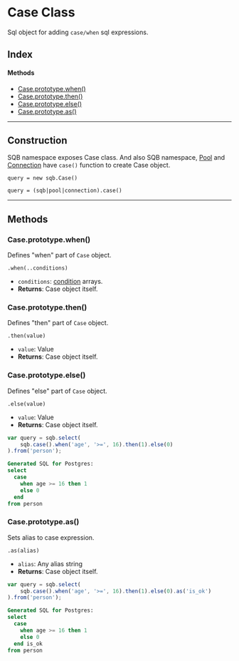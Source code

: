 # Case Class

Sql object for adding `case/when` sql expressions.

## Index

#### Methods
- [Case.prototype.when()](#caseprototypewhen)
- [Case.prototype.then()](#caseprototypethen)
- [Case.prototype.else()](#caseprototypeelse)
- [Case.prototype.as()](#caseprototypeas)

<hr>

## Construction

SQB namespace exposes Case class. And also SQB namespace, [Pool](connection/Pool.md) and [Connection](connection/Connection.md) have `case()` function to create Case object.

`query = new sqb.Case()`

`query = (sqb|pool|connection).case()`

<hr>

## Methods

### Case.prototype.when() 
Defines "when" part of `Case` object.

`.when(..conditions)`

- `conditions`: [condition](query-builder/conditions.md) arrays.
- **Returns**: Case object itself.

### Case.prototype.then()
Defines "then" part of `Case` object.

`.then(value)`

- `value`: Value
- **Returns**: Case object itself.

### Case.prototype.else()
Defines "else" part of `Case` object.

`.else(value)`

- `value`: Value
- **Returns**: Case object itself.

```js
var query = sqb.select(
    sqb.case().when('age', '>=', 16).then(1).else(0)
).from('person');
```
```sql
Generated SQL for Postgres:
select
  case
    when age >= 16 then 1
    else 0
  end
from person
```

### Case.prototype.as()
Sets alias to case expression.

`.as(alias)`

- `alias`: Any alias string
- **Returns**: Case object itself.

```js
var query = sqb.select(
    sqb.case().when('age', '>=', 16).then(1).else(0).as('is_ok')
).from('person');
```
```sql
Generated SQL for Postgres:
select
  case
    when age >= 16 then 1
    else 0
  end is_ok
from person
```

